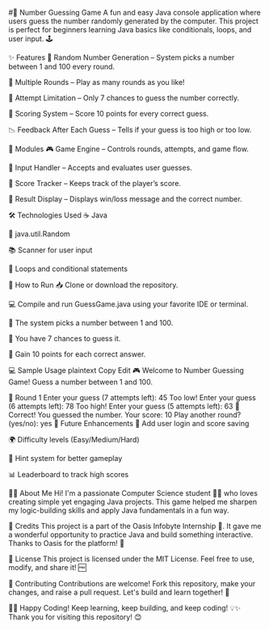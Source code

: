 #🔢 Number Guessing Game
A fun and easy Java console application where users guess the number randomly generated by the computer. This project is perfect for beginners learning Java basics like conditionals, loops, and user input. 🕹️

✨ Features
🎲 Random Number Generation – System picks a number between 1 and 100 every round.

🔁 Multiple Rounds – Play as many rounds as you like!

🧠 Attempt Limitation – Only 7 chances to guess the number correctly.

🧮 Scoring System – Score 10 points for every correct guess.

📉 Feedback After Each Guess – Tells if your guess is too high or too low.

🧩 Modules
🎮 Game Engine – Controls rounds, attempts, and game flow.

🧠 Input Handler – Accepts and evaluates user guesses.

🧾 Score Tracker – Keeps track of the player’s score.

🚦 Result Display – Displays win/loss message and the correct number.

🛠️ Technologies Used
☕ Java

🎲 java.util.Random

📚 Scanner for user input

🔁 Loops and conditional statements

🚀 How to Run
📥 Clone or download the repository.

💻 Compile and run GuessGame.java using your favorite IDE or terminal.

🎯 The system picks a number between 1 and 100.

🤔 You have 7 chances to guess it.

🧮 Gain 10 points for each correct answer.

💻 Sample Usage
plaintext
Copy
Edit
🎮 Welcome to Number Guessing Game!
Guess a number between 1 and 100.

🔁 Round 1
Enter your guess (7 attempts left): 45
Too low!
Enter your guess (6 attempts left): 78
Too high!
Enter your guess (5 attempts left): 63
🎉 Correct! You guessed the number.
Your score: 10
Play another round? (yes/no): yes
🌱 Future Enhancements
💾 Add user login and score saving

🌍 Difficulty levels (Easy/Medium/Hard)

🧠 Hint system for better gameplay

📊 Leaderboard to track high scores

🙋‍♀️ About Me
Hi! I'm a passionate Computer Science student 👩‍💻 who loves creating simple yet engaging Java projects. This game helped me sharpen my logic-building skills and apply Java fundamentals in a fun way.

🌟 Credits
This project is a part of the Oasis Infobyte Internship 💼. It gave me a wonderful opportunity to practice Java and build something interactive. Thanks to Oasis for the platform! 🙏

📄 License
This project is licensed under the MIT License. Feel free to use, modify, and share it! 🆓

🤝 Contributing
Contributions are welcome! Fork this repository, make your changes, and raise a pull request. Let's build and learn together! 🚀

👩‍💻 Happy Coding!
Keep learning, keep building, and keep coding! 💡✨
Thank you for visiting this repository! 😊
